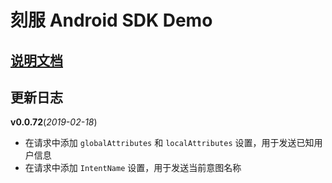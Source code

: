 # 刻服 Android SDK Demo

## [说明文档](https://docs.naturali.io/Android.html)

## 更新日志

**v0.0.72**(*2019-02-18*)

* 在请求中添加 `globalAttributes` 和 `localAttributes` 设置，用于发送已知用户信息
* 在请求中添加 `IntentName` 设置，用于发送当前意图名称


